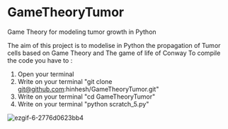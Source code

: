 # GameTheoryTumor
Game Theory for modeling tumor growth in Python

The aim of this project is to modelise in Python the propagation of Tumor cells based on Game Theory and The game of life of Conway
To compile the code you have to :
1) Open your terminal 
2) Write on your terminal "git clone git@github.com:hinhesh/GameTheoryTumor.git"
3) Write on your terminal "cd GameTheoryTumor"
4) Write on your terminal "python scratch_5.py"

![ezgif-6-2776d0623bb4](https://user-images.githubusercontent.com/55030071/116869587-0eacc000-ac22-11eb-8d09-5645595da7e1.gif)


